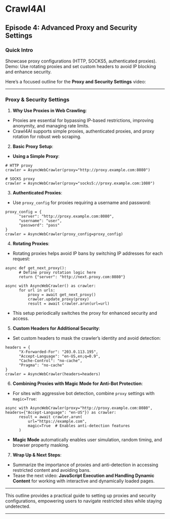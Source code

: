 # Crawl4AI

## Episode 4: Advanced Proxy and Security Settings

### Quick Intro

Showcase proxy configurations (HTTP, SOCKS5, authenticated proxies). Demo: Use rotating proxies and set custom headers to avoid IP blocking and enhance security.

Here’s a focused outline for the **Proxy and Security Settings** video:

* * *

### **Proxy & Security Settings**

1) **Why Use Proxies in Web Crawling**:

- Proxies are essential for bypassing IP-based restrictions, improving anonymity, and managing rate limits.
- Crawl4AI supports simple proxies, authenticated proxies, and proxy rotation for robust web scraping.

2) **Basic Proxy Setup**:

- **Using a Simple Proxy**:



```hljs ini
# HTTP proxy
crawler = AsyncWebCrawler(proxy="http://proxy.example.com:8080")

# SOCKS proxy
crawler = AsyncWebCrawler(proxy="socks5://proxy.example.com:1080")

```


3) **Authenticated Proxies**:

- Use `proxy_config` for proxies requiring a username and password:



```hljs makefile
proxy_config = {
      "server": "http://proxy.example.com:8080",
      "username": "user",
      "password": "pass"
}
crawler = AsyncWebCrawler(proxy_config=proxy_config)

```


4) **Rotating Proxies**:

- Rotating proxies helps avoid IP bans by switching IP addresses for each request:



```hljs csharp
async def get_next_proxy():
      # Define proxy rotation logic here
      return {"server": "http://next.proxy.com:8080"}

async with AsyncWebCrawler() as crawler:
      for url in urls:
          proxy = await get_next_proxy()
          crawler.update_proxy(proxy)
          result = await crawler.arun(url=url)

```

- This setup periodically switches the proxy for enhanced security and access.

5) **Custom Headers for Additional Security**:

- Set custom headers to mask the crawler’s identity and avoid detection:



```hljs makefile
headers = {
      "X-Forwarded-For": "203.0.113.195",
      "Accept-Language": "en-US,en;q=0.9",
      "Cache-Control": "no-cache",
      "Pragma": "no-cache"
}
crawler = AsyncWebCrawler(headers=headers)

```


6) **Combining Proxies with Magic Mode for Anti-Bot Protection**:

- For sites with aggressive bot detection, combine `proxy` settings with `magic=True`:



```hljs csharp
async with AsyncWebCrawler(proxy="http://proxy.example.com:8080", headers={"Accept-Language": "en-US"}) as crawler:
      result = await crawler.arun(
          url="https://example.com",
          magic=True  # Enables anti-detection features
      )

```

- **Magic Mode** automatically enables user simulation, random timing, and browser property masking.

7) **Wrap Up & Next Steps**:

- Summarize the importance of proxies and anti-detection in accessing restricted content and avoiding bans.
- Tease the next video: **JavaScript Execution and Handling Dynamic Content** for working with interactive and dynamically loaded pages.

* * *

This outline provides a practical guide to setting up proxies and security configurations, empowering users to navigate restricted sites while staying undetected.

* * *